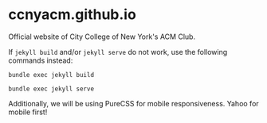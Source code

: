# ccnyacm.github.io

Official website of City College of New York's ACM Club. 

If ```jekyll build``` and/or ```jekyll serve``` do not work, use the following commands instead:

```
bundle exec jekyll build

bundle exec jekyll serve
```

Additionally, we will be using PureCSS for mobile responsiveness. Yahoo for mobile first! 
